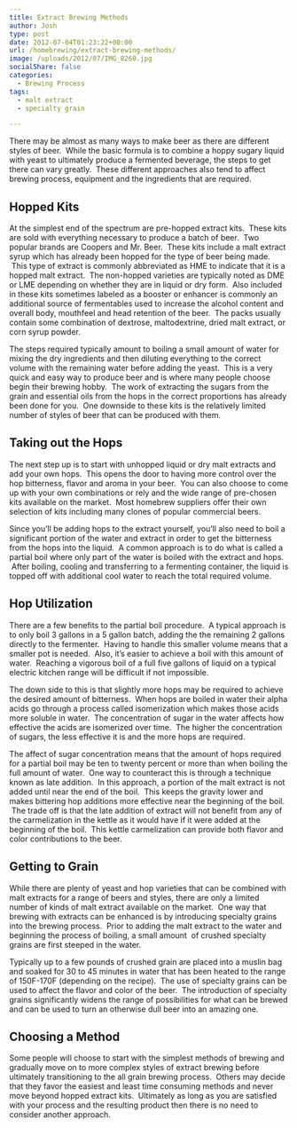 ```yaml
---
title: Extract Brewing Methods
author: Josh
type: post
date: 2012-07-04T01:23:22+00:00
url: /homebrewing/extract-brewing-methods/
image: /uploads/2012/07/IMG_8260.jpg
socialShare: false
categories:
  - Brewing Process
tags:
  - malt extract
  - specialty grain

---
```

There may be almost as many ways to make beer as there are different styles of beer.  While the basic formula is to combine a hoppy sugary liquid with yeast to ultimately produce a fermented beverage, the steps to get there can vary greatly.  These different approaches also tend to affect brewing process, equipment and the ingredients that are required.


## Hopped Kits


At the simplest end of the spectrum are pre-hopped extract kits.  These kits are sold with everything necessary to produce a batch of beer.  Two popular brands are Coopers and Mr. Beer.  These kits include a malt extract syrup which has already been hopped for the type of beer being made.  This type of extract is commonly abbreviated as HME to indicate that it is a hopped malt extract.  The non-hopped varieties are typically noted as DME or LME depending on whether they are in liquid or dry form.  Also included in these kits sometimes labeled as a booster or enhancer is commonly an additional source of fermentables used to increase the alcohol content and overall body, mouthfeel and head retention of the beer.  The packs usually contain some combination of dextrose, maltodextrine, dried malt extract, or corn syrup powder.



The steps required typically amount to boiling a small amount of water for mixing the dry ingredients and then diluting everything to the correct volume with the remaining water before adding the yeast.  This is a very quick and easy way to produce beer and is where many people choose begin their brewing hobby.  The work of extracting the sugars from the grain and essential oils from the hops in the correct proportions has already been done for you.  One downside to these kits is the relatively limited number of styles of beer that can be produced with them.



## Taking out the Hops



The next step up is to start with unhopped liquid or dry malt extracts and add your own hops.  This opens the door to having more control over the hop bitterness, flavor and aroma in your beer.  You can also choose to come up with your own combinations or rely and the wide range of pre-chosen kits available on the market.  Most homebrew suppliers offer their own selection of kits including many clones of popular commercial beers.

Since you&#8217;ll be adding hops to the extract yourself, you&#8217;ll also need to boil a significant portion of the water and extract in order to get the bitterness from the hops into the liquid.  A common approach is to do what is called a partial boil where only part of the water is boiled with the extract and hops.  After boiling, cooling and transferring to a fermenting container, the liquid is topped off with additional cool water to reach the total required volume.



## Hop Utilization



There are a few benefits to the partial boil procedure.  A typical approach is to only boil 3 gallons in a 5 gallon batch, adding the the remaining 2 gallons directly to the fermenter.  Having to handle this smaller volume means that a smaller pot is needed.  Also, it&#8217;s easier to achieve a boil with this amount of water.  Reaching a vigorous boil of a full five gallons of liquid on a typical electric kitchen range will be difficult if not impossible.

The down side to this is that slightly more hops may be required to achieve the desired amount of bitterness.  When hops are boiled in water their alpha acids go through a process called isomerization which makes those acids more soluble in water.  The concentration of sugar in the water affects how effective the acids are isomerized over time.  The higher the concentration of sugars, the less effective it is and the more hops are required.



The affect of sugar concentration means that the amount of hops required for a partial boil may be ten to twenty percent or more than when boiling the full amount of water.  One way to counteract this is through a technique known as late addition.  In this approach, a portion of the malt extract is not added until near the end of the boil.  This keeps the gravity lower and makes bittering hop additions more effective near the beginning of the boil.  The trade off is that the late addition of extract will not benefit from any of the carmelization in the kettle as it would have if it were added at the beginning of the boil.  This kettle carmelization can provide both flavor and color contributions to the beer.


## Getting to Grain


While there are plenty of yeast and hop varieties that can be combined with malt extracts for a range of beers and styles, there are only a limited number of kinds of malt extract available on the market.  One way that brewing with extracts can be enhanced is by introducing specialty grains into the brewing process.  Prior to adding the malt extract to the water and beginning the process of boiling, a small amount  of crushed specialty grains are first steeped in the water.

Typically up to a few pounds of crushed grain are placed into a muslin bag and soaked for 30 to 45 minutes in water that has been heated to the range of 150F-170F (depending on the recipe).  The use of specialty grains can be used to affect the flavor and color of the beer.  The introduction of specialty grains significantly widens the range of possibilities for what can be brewed and can be used to turn an otherwise dull beer into an amazing one.


## Choosing a Method


Some people will choose to start with the simplest methods of brewing and gradually move on to more complex styles of extract brewing before ultimately transitioning to the all grain brewing process.  Others may decide that they favor the easiest and least time consuming methods and never move beyond hopped extract kits.  Ultimately as long as you are satisfied with your process and the resulting product then there is no need to consider another approach.